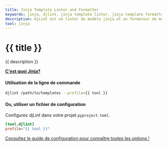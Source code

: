 ```yaml
---
title: Jinja Template Linter and Formatter
keywords: jinja, djlint, jinja template linter, jinja template formatter, format jinja templates
description: djLint est un linter de modèle jinja et un formateur de modèle jinja ! Profitez du profil pré-construit lorsque vous limez et formatez vos modèles avec djLint.
tool: jinja
---
```


# {{ title }}

{{ description }}

**[C'est quoi Jinja?](https://jinja2docs.readthedocs.io/en/stable/)**

#### Utilisation de la ligne de commande

```bash
djlint /path/to/templates --profile={{ tool }}
```

#### Ou, utiliser un fichier de configuration

Configurez djLint dans votre projet `pyproject.toml`.

```toml
[tool.djlint]
profile="{{ tool }}"
```

<div class="box notification is-info is-light">
    <span class="icon is-large"><i class="fas fa-2x fa-arrow-circle-right"></i></span><div class="my-auto ml-3 is-inline-block"><a href="/fr/docs/configuration/">Consultez le guide de configuration pour connaître toutes les options !</a></div>
</div>